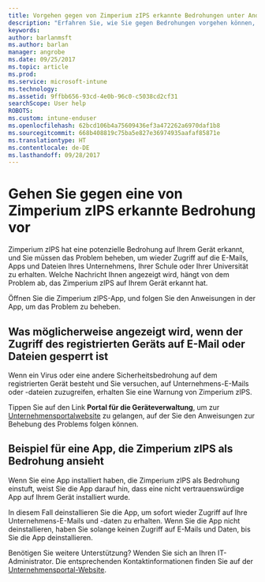 ```yaml
---
title: Vorgehen gegen von Zimperium zIPS erkannte Bedrohungen unter Android | Microsoft-Dokumentation
description: "Erfahren Sie, wie Sie gegen Bedrohungen vorgehen können, die auf Ihrem Android-Gerät gefunden wurden."
keywords: 
author: barlanmsft
ms.author: barlan
manager: angrobe
ms.date: 09/25/2017
ms.topic: article
ms.prod: 
ms.service: microsoft-intune
ms.technology: 
ms.assetid: 9ffbb656-93cd-4e0b-96c0-c5038cd2cf31
searchScope: User help
ROBOTS: 
ms.custom: intune-enduser
ms.openlocfilehash: 62bcd106b4a75609436ef3a472262a6970daf1b8
ms.sourcegitcommit: 668b408819c75ba5e827e36974935aafaf85871e
ms.translationtype: HT
ms.contentlocale: de-DE
ms.lasthandoff: 09/28/2017
---
```

# <a name="you-need-to-resolve-a-threat-found-by-zimperium-zips"></a>Gehen Sie gegen eine von Zimperium zIPS erkannte Bedrohung vor

Zimperium zIPS hat eine potenzielle Bedrohung auf Ihrem Gerät erkannt, und Sie müssen das Problem beheben, um wieder Zugriff auf die E-Mails, Apps und Dateien Ihres Unternehmens, Ihrer Schule oder Ihrer Universität zu erhalten. Welche Nachricht Ihnen angezeigt wird, hängt von dem Problem ab, das Zimperium zIPS auf Ihrem Gerät erkannt hat.

Öffnen Sie die Zimperium zIPS-App, und folgen Sie den Anweisungen in der App, um das Problem zu beheben.

## <a name="what-you-might-see-if-your-enrolled-device-is-blocked-from-accessing-email-or-files"></a>Was möglicherweise angezeigt wird, wenn der Zugriff des registrierten Geräts auf E-Mail oder Dateien gesperrt ist

Wenn ein Virus oder eine andere Sicherheitsbedrohung auf dem registrierten Gerät besteht und Sie versuchen, auf Unternehmens-E-Mails oder -dateien zuzugreifen, erhalten Sie eine Warnung von Zimperium zIPS.

Tippen Sie auf den Link **Portal für die Geräteverwaltung**, um zur [Unternehmensportalwebsite](https://portal.manage.microsoft.com) zu gelangen, auf der Sie den Anweisungen zur Behebung des Problems folgen können.

## <a name="example-of-an-app-that-zimperium-zips-sees-as-a-threat"></a>Beispiel für eine App, die Zimperium zIPS als Bedrohung ansieht

Wenn Sie eine App installiert haben, die Zimperium zIPS als Bedrohung einstuft, weist Sie die App darauf hin, dass eine nicht vertrauenswürdige App auf Ihrem Gerät installiert wurde.

In diesem Fall deinstallieren Sie die App, um sofort wieder Zugriff auf Ihre Unternehmens-E-Mails und -daten zu erhalten. Wenn Sie die App nicht deinstallieren, haben Sie solange keinen Zugriff auf E-Mails und Daten, bis Sie die App deinstallieren.

Benötigen Sie weitere Unterstützung? Wenden Sie sich an Ihren IT-Administrator. Die entsprechenden Kontaktinformationen finden Sie auf der [Unternehmensportal-Website](https://portal.manage.microsoft.com).

